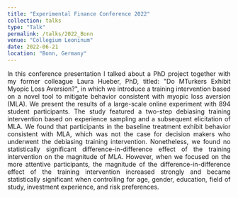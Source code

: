 ```yaml
---
title: "Experimental Finance Conference 2022"
collection: talks
type: "Talk"
permalink: /talks/2022_Bonn
venue: "Collegium Leoninum"
date: 2022-06-21
location: "Bonn, Germany"
---
```


[]()

<div style="text-align: justify; text-justify: inter-word;">In this conference presentation I talked about a PhD project together with my former colleague Laura Hueber, PhD,
titled: "Do MTurkers Exhibit Myopic Loss Aversion?", in which we introduce a training intervention based on a novel tool
to mitigate behavior consistent with myopic loss aversion (MLA). We present the results of a large-scale online
experiment with 894 student participants. The study featured a two-step debiasing training intervention based on
experience sampling and a subsequent elicitation of MLA. We found that participants in the baseline treatment exhibit
behavior consistent with MLA, which was not the case for decision makers who underwent the debiasing training
intervention. Nonetheless, we found no statistically significant difference-in-difference effect of the training
intervention on the magnitude of MLA. However, when we focused on the more attentive participants, the magnitude of the
difference-in-difference effect of the training intervention increased strongly and became statistically significant
when controlling for age, gender, education, field of study, investment experience, and risk preferences.</div>